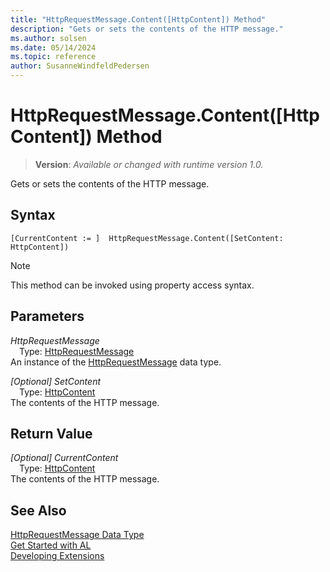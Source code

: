 ```yaml
---
title: "HttpRequestMessage.Content([HttpContent]) Method"
description: "Gets or sets the contents of the HTTP message."
ms.author: solsen
ms.date: 05/14/2024
ms.topic: reference
author: SusanneWindfeldPedersen
---
```

[//]: # (START>DO_NOT_EDIT)
[//]: # (IMPORTANT:Do not edit any of the content between here and the END>DO_NOT_EDIT.)
[//]: # (Any modifications should be made in the .xml files in the ModernDev repo.)
# HttpRequestMessage.Content([HttpContent]) Method
> **Version**: _Available or changed with runtime version 1.0._

Gets or sets the contents of the HTTP message.


## Syntax
```AL
[CurrentContent := ]  HttpRequestMessage.Content([SetContent: HttpContent])
```
> [!NOTE]
> This method can be invoked using property access syntax.
## Parameters
*HttpRequestMessage*  
&emsp;Type: [HttpRequestMessage](httprequestmessage-data-type.md)  
An instance of the [HttpRequestMessage](httprequestmessage-data-type.md) data type.  

*[Optional] SetContent*  
&emsp;Type: [HttpContent](../httpcontent/httpcontent-data-type.md)  
The contents of the HTTP message.  


## Return Value
*[Optional] CurrentContent*  
&emsp;Type: [HttpContent](../httpcontent/httpcontent-data-type.md)  
The contents of the HTTP message.


[//]: # (IMPORTANT: END>DO_NOT_EDIT)
## See Also
[HttpRequestMessage Data Type](httprequestmessage-data-type.md)  
[Get Started with AL](../../devenv-get-started.md)  
[Developing Extensions](../../devenv-dev-overview.md)